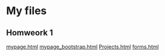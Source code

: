 <h1>My files</h1>
<h2>Homweork 1</h2>
<a href="google.com">mypage.html</a>
<a href="file:///Users/Anjala/Desktop/CSCI%203308/mypage_bootstrap.html">mypage_bootstrap.html</a>
<a href="file:///Users/Anjala/Desktop/CSCI%203308/Projects.html">Projects.html</a>
<a href="file:///Users/Anjala/Desktop/CSCI%203308/forms.html">forms.html</a>
